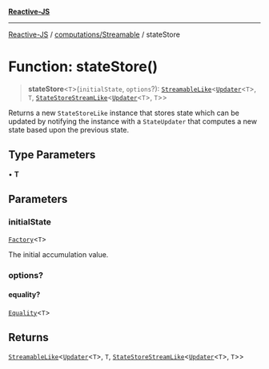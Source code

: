 [**Reactive-JS**](../../../README.md)

***

[Reactive-JS](../../../README.md) / [computations/Streamable](../README.md) / stateStore

# Function: stateStore()

> **stateStore**\<`T`\>(`initialState`, `options`?): [`StreamableLike`](../../interfaces/StreamableLike.md)\<[`Updater`](../../../functions/type-aliases/Updater.md)\<`T`\>, `T`, [`StateStoreStreamLike`](../interfaces/StateStoreStreamLike.md)\<[`Updater`](../../../functions/type-aliases/Updater.md)\<`T`\>, `T`\>\>

Returns a new `StateStoreLike` instance that stores state which can
be updated by notifying the instance with a `StateUpdater` that computes a
new state based upon the previous state.

## Type Parameters

• **T**

## Parameters

### initialState

[`Factory`](../../../functions/type-aliases/Factory.md)\<`T`\>

The initial accumulation value.

### options?

#### equality?

[`Equality`](../../../functions/type-aliases/Equality.md)\<`T`\>

## Returns

[`StreamableLike`](../../interfaces/StreamableLike.md)\<[`Updater`](../../../functions/type-aliases/Updater.md)\<`T`\>, `T`, [`StateStoreStreamLike`](../interfaces/StateStoreStreamLike.md)\<[`Updater`](../../../functions/type-aliases/Updater.md)\<`T`\>, `T`\>\>
